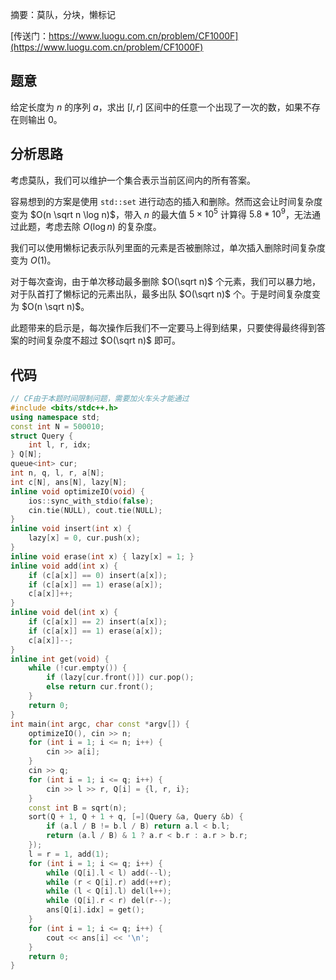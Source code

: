 摘要：莫队，分块，懒标记

[传送门：https://www.luogu.com.cn/problem/CF1000F](https://www.luogu.com.cn/problem/CF1000F)

## 题意

给定长度为 $n$ 的序列 $a$，求出 $[l, r]$ 区间中的任意一个出现了一次的数，如果不存在则输出 $0$。

## 分析思路

考虑莫队，我们可以维护一个集合表示当前区间内的所有答案。

容易想到的方案是使用 `std::set` 进行动态的插入和删除。然而这会让时间复杂度变为 $O(n \sqrt n \log n)$，带入 $n$ 的最大值 $5 \times 10^5$ 计算得 $5.8 * 10^9$，无法通过此题，考虑去除 $O(\log n)$ 的复杂度。

我们可以使用懒标记表示队列里面的元素是否被删除过，单次插入删除时间复杂度变为 $O(1)$。

对于每次查询，由于单次移动最多删除 $O(\sqrt n)$ 个元素，我们可以暴力地，对于队首打了懒标记的元素出队，最多出队 $O(\sqrt n)$ 个。于是时间复杂度变为 $O(n \sqrt n)$。

此题带来的启示是，每次操作后我们不一定要马上得到结果，只要使得最终得到答案的时间复杂度不超过 $O(\sqrt n)$ 即可。

## 代码

```cpp
// CF由于本题时间限制问题，需要加火车头才能通过
#include <bits/stdc++.h>
using namespace std;
const int N = 500010;
struct Query {
    int l, r, idx;
} Q[N];
queue<int> cur;
int n, q, l, r, a[N];
int c[N], ans[N], lazy[N];
inline void optimizeIO(void) {
    ios::sync_with_stdio(false);
    cin.tie(NULL), cout.tie(NULL);
}
inline void insert(int x) {
    lazy[x] = 0, cur.push(x);
}
inline void erase(int x) { lazy[x] = 1; }
inline void add(int x) {
    if (c[a[x]] == 0) insert(a[x]);
    if (c[a[x]] == 1) erase(a[x]);
    c[a[x]]++;
}
inline void del(int x) {
    if (c[a[x]] == 2) insert(a[x]);
    if (c[a[x]] == 1) erase(a[x]);
    c[a[x]]--;
}
inline int get(void) {
    while (!cur.empty()) {
        if (lazy[cur.front()]) cur.pop();
        else return cur.front();
    }
    return 0;
}
int main(int argc, char const *argv[]) {
    optimizeIO(), cin >> n;
    for (int i = 1; i <= n; i++) {
        cin >> a[i];
    }
    cin >> q;
    for (int i = 1; i <= q; i++) {
        cin >> l >> r, Q[i] = {l, r, i};
    }
    const int B = sqrt(n);
    sort(Q + 1, Q + 1 + q, [=](Query &a, Query &b) {
        if (a.l / B != b.l / B) return a.l < b.l;
        return (a.l / B) & 1 ? a.r < b.r : a.r > b.r;
    });
    l = r = 1, add(1);
    for (int i = 1; i <= q; i++) {
        while (Q[i].l < l) add(--l);
        while (r < Q[i].r) add(++r);
        while (l < Q[i].l) del(l++);
        while (Q[i].r < r) del(r--);
        ans[Q[i].idx] = get();
    }
    for (int i = 1; i <= q; i++) {
        cout << ans[i] << '\n';
    }
    return 0;
}
```